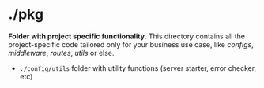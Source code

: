 # ./pkg

**Folder with project specific functionality**. This directory contains all the project-specific code tailored only for your business use case, like _configs_, _middleware_, _routes_, _utils_ or else.

- `./config/utils` folder with utility functions (server starter, error checker, etc)
